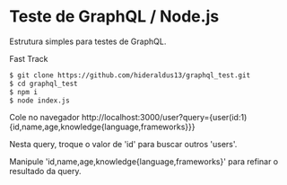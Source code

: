 # Teste de GraphQL / Node.js

Estrutura simples para testes de GraphQL.

Fast Track
```bash
$ git clone https://github.com/hideraldus13/graphql_test.git
$ cd graphql_test
$ npm i
$ node index.js
```

Cole no navegador http://localhost:3000/user?query={user(id:1){id,name,age,knowledge{language,frameworks}}}

Nesta query, troque o valor de 'id' para buscar outros 'users'. 

Manipule 'id,name,age,knowledge{language,frameworks}' para refinar o resultado da query.

